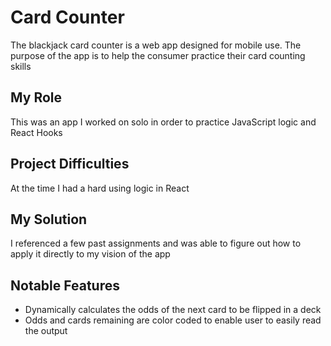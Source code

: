 # Card Counter

The blackjack card counter is a web app designed for mobile use. The purpose of the app is to help the consumer practice their card counting skills

## My Role
This was an app I worked on solo in order to practice JavaScript logic and React Hooks

## Project Difficulties
At the time I had a hard using logic in React

## My Solution
I referenced a few past assignments and was able to figure out how to apply it directly to my vision of the app

## Notable Features
* Dynamically calculates the odds of the next card to be flipped in a deck
* Odds and cards remaining are color coded to enable user to easily read the output
